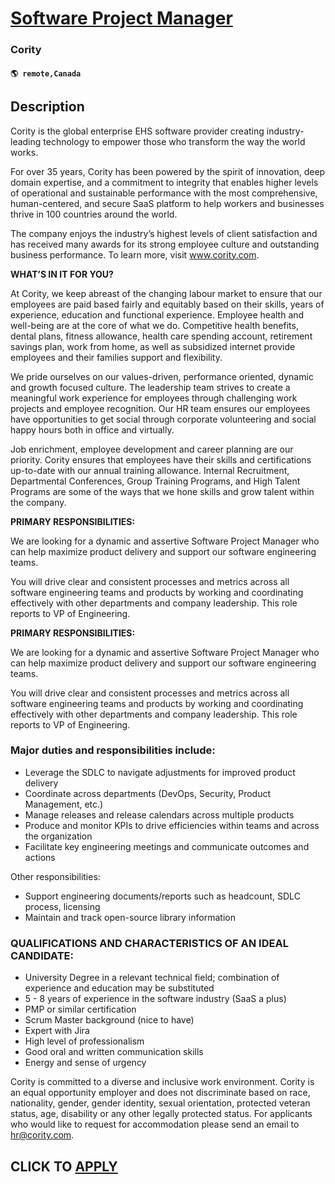 # [Software Project Manager](https://www.remotewlb.com/apply/software-project-manager-105471)  
### Cority  
#### `🌎 remote,Canada`  

## Description

Cority is the global enterprise EHS software provider creating industry-leading technology to empower those who transform the way the world works.

For over 35 years, Cority has been powered by the spirit of innovation, deep domain expertise, and a commitment to integrity that enables higher levels of operational and sustainable performance with the most comprehensive, human-centered, and secure SaaS platform to help workers and businesses thrive in 100 countries around the world.

The company enjoys the industry’s highest levels of client satisfaction and has received many awards for its strong employee culture and outstanding business performance. To learn more, visit www.cority.com.

  

 **WHAT’S IN IT FOR YOU?**

At Cority, we keep abreast of the changing labour market to ensure that our employees are paid based fairly and equitably based on their skills, years of experience, education and functional experience. Employee health and well-being are at the core of what we do. Competitive health benefits, dental plans, fitness allowance, health care spending account, retirement savings plan, work from home, as well as subsidized internet provide employees and their families support and flexibility.

We pride ourselves on our values-driven, performance oriented, dynamic and growth focused culture. The leadership team strives to create a meaningful work experience for employees through challenging work projects and employee recognition. Our HR team ensures our employees have opportunities to get social through corporate volunteering and social happy hours both in office and virtually.

Job enrichment, employee development and career planning are our priority. Cority ensures that employees have their skills and certifications up-to-date with our annual training allowance. Internal Recruitment, Departmental Conferences, Group Training Programs, and High Talent Programs are some of the ways that we hone skills and grow talent within the company.

  

 **PRIMARY RESPONSIBILITIES:**

We are looking for a dynamic and assertive Software Project Manager who can help maximize product delivery and support our software engineering teams.

  

You will drive clear and consistent processes and metrics across all software engineering teams and products by working and coordinating effectively with other departments and company leadership. This role reports to VP of Engineering.

  

 **PRIMARY RESPONSIBILITIES:**

We are looking for a dynamic and assertive Software Project Manager who can help maximize product delivery and support our software engineering teams.

  

You will drive clear and consistent processes and metrics across all software engineering teams and products by working and coordinating effectively with other departments and company leadership. This role reports to VP of Engineering.

  

### Major duties and responsibilities include:

* Leverage the SDLC to navigate adjustments for improved product delivery
* Coordinate across departments (DevOps, Security, Product Management, etc.)
* Manage releases and release calendars across multiple products
* Produce and monitor KPIs to drive efficiencies within teams and across the organization
* Facilitate key engineering meetings and communicate outcomes and actions

  

Other responsibilities:

* Support engineering documents/reports such as headcount, SDLC process, licensing
* Maintain and track open-source library information

  

### QUALIFICATIONS AND CHARACTERISTICS OF AN IDEAL CANDIDATE:

* University Degree in a relevant technical field; combination of experience and education may be substituted
* 5 - 8 years of experience in the software industry (SaaS a plus)
* PMP or similar certification
* Scrum Master background (nice to have)
* Expert with Jira
* High level of professionalism
* Good oral and written communication skills
* Energy and sense of urgency

  

Cority is committed to a diverse and inclusive work environment. Cority is an equal opportunity employer and does not discriminate based on race, nationality, gender, gender identity, sexual orientation, protected veteran status, age, disability or any other legally protected status. For applicants who would like to request for accommodation please send an email to hr@cority.com.

  
## CLICK TO [APPLY](https://www.remotewlb.com/apply/software-project-manager-105471)

